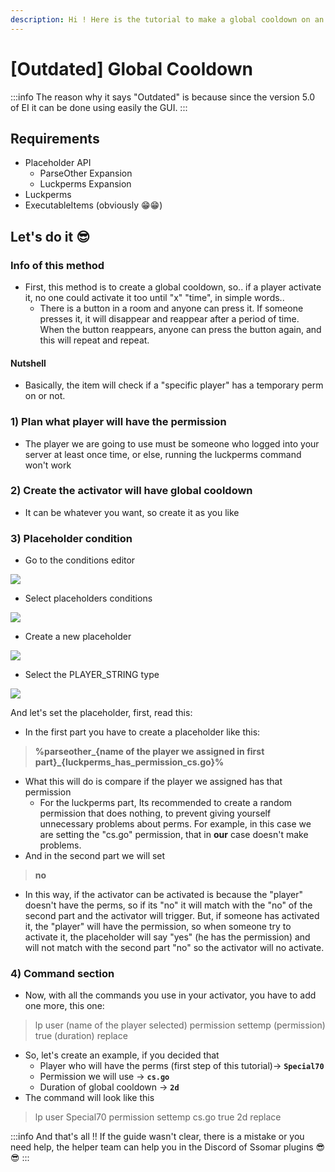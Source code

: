 ```yaml
---
description: Hi ! Here is the tutorial to make a global cooldown on an activator ^^
---
```


# \[Outdated] Global Cooldown

:::info
The reason why it says "Outdated" is because since the version 5.0 of EI it can be done using easily the GUI.
:::

## Requirements

* Placeholder API
  * ParseOther Expansion
  * Luckperms Expansion
* Luckperms
* ExecutableItems (obviously 😁😁)

## Let's do it 😎

### Info of this method

* First, this method is to create a global cooldown, so.. if a player activate it, no one could activate it too until "x" "time", in simple words..
  * There is a button in a room and anyone can press it. If someone presses it, it will disappear and reappear after a period of time. When the button reappears, anyone can press the button again, and this will repeat and repeat.

#### Nutshell

* Basically, the item will check if a "specific player" has a temporary perm on or not.

### 1) Plan what player will have the permission

* The player we are going to use must be someone who logged into your server at least once time, or else, running the luckperms command won't work

### 2) Create the activator will have global cooldown

* It can be whatever you want, so create it as you like

### 3) Placeholder condition

* Go to the conditions editor

![](<../../..//static/img/image (253).png>)

* Select placeholders conditions

![](<../../..//static/img/image (246).png>)

* Create a new placeholder

![](<../../..//static/img/image (125).png>)

* Select the PLAYER\_STRING type

![](<../../..//static/img/image (166).png>)

And let's set the placeholder, first, read this:

* In the first part you have to create a placeholder like this:

> **%parseother\_\{name of the player we assigned in first part\}\_\{luckperms\_has\_permission\_cs.go\}%**

* What this will do is compare if the player we assigned has that permission
  * For the luckperms part, Its recommended to create a random permission that does nothing, to prevent giving yourself unnecessary problems about perms. For example, in this case we are setting the "cs.go" permission, that in **our** case doesn't make problems.
* And in the second part we will set

> **no**

* In this way, if the activator can be activated is because the "player" doesn't have the perms, so if its "no" it will match with the "no" of the second part and the activator will trigger. But, if someone has activated it, the "player" will have the permission, so when someone try to activate it, the placeholder will say "yes" (he has the permission) and will not match with the second part "no" so the activator will no activate.

### 4) Command section

* Now, with all the commands you use in your activator, you have to add one more, this one:

> lp user (name of the player selected) permission settemp (permission) true (duration) replace

* So, let's create an example, if you decided that
  * Player who will have the perms (first step of this tutorial)-> **`Special70`**
  * Permission we will use -> **`cs.go`**
  * Duration of global cooldown -> **`2d`**
* The command will look like this

> lp user Special70 permission settemp cs.go true 2d replace

:::info
And that's all !! If the guide wasn't clear, there is a mistake or you need help, the helper team can help you in the Discord of Ssomar plugins 😎😎
:::

